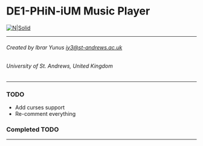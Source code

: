 # DE1-PHiN-iUM Music Player

[![N|Solid](http://i.imgur.com/9ed2pwp.jpg)  ](https://www.youtube.com/watch?v=QwqmJilXxJY) 

-----
###### Created by Ibrar Yunus <iy3@st-andrews.ac.uk>
###### University of St. Andrews, United Kingdom
---

### TODO
- Add curses support
- Re-comment everything

### Completed TODO
-----
